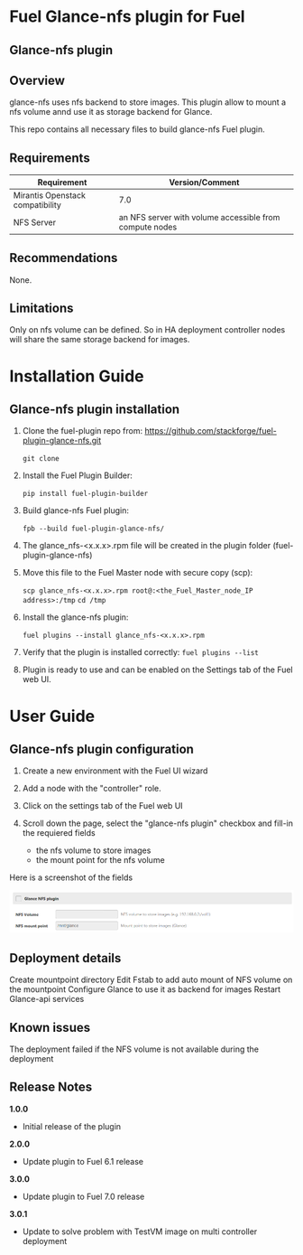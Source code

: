 Fuel Glance-nfs plugin for Fuel
=============================

Glance-nfs plugin
---------------

Overview
--------
glance-nfs uses nfs backend to store images. This plugin allow to mount a nfs volume
annd use it as storage backend for Glance.

This repo contains all necessary files to build glance-nfs Fuel plugin.

Requirements
------------

| Requirement                      | Version/Comment                                         |
|----------------------------------|---------------------------------------------------------|
| Mirantis Openstack compatibility | 7.0                                                    |
| NFS Server                       | an NFS server with volume accessible from compute nodes |

Recommendations
---------------

None.

Limitations
-----------

Only on nfs volume can be defined. So in HA deployment controller nodes will share the same
storage backend for images.

Installation Guide
==================

Glance-nfs plugin installation
----------------------------

1. Clone the fuel-plugin repo from: https://github.com/stackforge/fuel-plugin-glance-nfs.git

    ``git clone``

2. Install the Fuel Plugin Builder:

    ``pip install fuel-plugin-builder``

3. Build glance-nfs Fuel plugin:

   ``fpb --build fuel-plugin-glance-nfs/``

4. The glance_nfs-<x.x.x>.rpm file will be created in the plugin folder (fuel-plugin-glance-nfs)

5. Move this file to the Fuel Master node with secure copy (scp):

   ``scp glance_nfs-<x.x.x>.rpm root@:<the_Fuel_Master_node_IP address>:/tmp``
   ``cd /tmp``

6. Install the glance-nfs plugin:

   ``fuel plugins --install glance_nfs-<x.x.x>.rpm``

7.  Verify that the plugin is installed correctly:
   ``fuel plugins --list``

8. Plugin is ready to use and can be enabled on the Settings tab of the Fuel web UI.

User Guide
==========

Glance-nfs plugin configuration
-----------------------------

1. Create a new environment with the Fuel UI wizard

2. Add a node with the "controller" role.

3. Click on the settings tab of the Fuel web UI

4. Scroll down the page, select the "glance-nfs plugin" checkbox
   and fill-in the requiered fields
    - the nfs volume to store images
    - the mount point for the nfs volume

Here is a screenshot of the fields

![glance-nfs fields](./figures/glance-nfs-plugin.png "glance-nfs-fields")

Deployment details
------------------

Create mountpoint directory
Edit Fstab to add auto mount of NFS volume on the mountpoint
Configure Glance to use it as backend for images
Restart Glance-api services

Known issues
------------

The deployment  failed if the NFS volume is not available during the deployment

Release Notes
-------------

**1.0.0**

* Initial release of the plugin

**2.0.0**

* Update plugin to Fuel 6.1 release

**3.0.0**

* Update plugin to Fuel 7.0 release

**3.0.1**

* Update to solve problem with TestVM image on multi controller deployment

